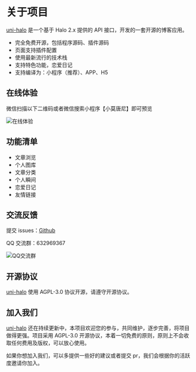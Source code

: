 # 关于项目

[uni-halo](https://github.com/ialley-workshop-open/uni-halo) 是一个基于 Halo 2.x 提供的 API 接口，开发的一套开源的博客应用。

- 完全免费开源，包括程序源码、插件源码
- 页面支持插件配置
- 使用最新流行的技术栈
- 支持特色功能，恋爱日记
- 支持编译为：小程序（推荐）、APP、H5

## 在线体验

微信扫描以下二维码或者微信搜索小程序【小莫唐尼】即可预览

![在线体验](https://blog.925i.cn/upload/xiaochengxu.gif)

## 功能清单

- 文章浏览
- 个人图库
- 文章分类
- 个人瞬间
- 恋爱日记
- 友情链接


## 交流反馈

提交 issues：[Github](https://github.com/ialley-workshop-open/uni-halo/issues)
<br/>

QQ 交流群：632969367

![QQ交流群](https://blog.925i.cn/upload/qun.png)

## 开源协议

[uni-halo](ttps://gitee.com/ialley-workshop-open/uni-halo) 使用 AGPL-3.0 协议开源，请遵守开源协议。

## 加入我们

[uni-halo](ttps://gitee.com/ialley-workshop-open/uni-halo) 还在持续更新中，本项目欢迎您的参与，共同维护，逐步完善，将项目做得更强。项目采用 AGPL-3.0 开源协议，本着一切免费的原则，原则上不会收取任何费用及版权，可以放心使用。

如果你想加入我们，可以多提供一些好的建议或者提交 pr，我们会根据你的活跃度邀请你加入。
